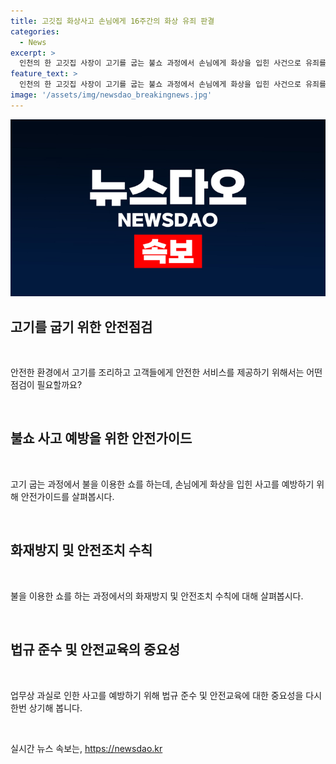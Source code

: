 ```yaml
---
title: 고깃집 화상사고 손님에게 16주간의 화상 유죄 판결
categories:
  - News
excerpt: >
  인천의 한 고깃집 사장이 고기를 굽는 불쇼 과정에서 손님에게 화상을 입힌 사건으로 유죄를 선고 받았습니다. 고기의 잡냄새를 없애려고 솥뚜껑에 증류주를 부어 불을 붙인 결과, 가까이 앉아 있던 손님이 화상을 입었고, 법원은 업무상 과실을 인정하며 40대 A씨에게 금고 6개월에 집행유예 1년을 선고했습니다. 불쇼를 할 때 충분한 안전장치를 갖추지 않은 것으로 판단됐습니다. #불쇼 #화상 #고깃집
feature_text: >
  인천의 한 고깃집 사장이 고기를 굽는 불쇼 과정에서 손님에게 화상을 입힌 사건으로 유죄를 선고 받았습니다. 고기의 잡냄새를 없애려고 솥뚜껑에 증류주를 부어 불을 붙인 결과, 가까이 앉아 있던 손님이 화상을 입었고, 법원은 업무상 과실을 인정하며 40대 A씨에게 금고 6개월에 집행유예 1년을 선고했습니다. 불쇼를 할 때 충분한 안전장치를 갖추지 않은 것으로 판단됐습니다. #불쇼 #화상 #고깃집
image: '/assets/img/newsdao_breakingnews.jpg'
---
```


<p><img src="/assets/img/newsdao_breakingnews.jpg" alt="koreaapp 속보" /></p>

<h2 data-ke-size="size26">고기를 굽기 위한 안전점검</h2>

<p data-ke-size="size16">&nbsp;</p>

<p>안전한 환경에서 고기를 조리하고 고객들에게 안전한 서비스를 제공하기 위해서는 어떤 점검이 필요할까요?</p>

<p data-ke-size="size16">&nbsp;</p>

<h2 data-ke-size="size26">불쇼 사고 예방을 위한 안전가이드</h2>

<p data-ke-size="size16">&nbsp;</p>

<p>고기 굽는 과정에서 불을 이용한 쇼를 하는데, 손님에게 화상을 입힌 사고를 예방하기 위해 안전가이드를 살펴봅시다.</p>

<p data-ke-size="size16">&nbsp;</p>

<h2 data-ke-size="size26">화재방지 및 안전조치 수칙</h2>

<p data-ke-size="size16">&nbsp;</p>

<p>불을 이용한 쇼를 하는 과정에서의 화재방지 및 안전조치 수칙에 대해 살펴봅시다.</p>

<p data-ke-size="size16">&nbsp;</p>

<h2 data-ke-size="size26">법규 준수 및 안전교육의 중요성</h2>

<p data-ke-size="size16">&nbsp;</p>

<p>업무상 과실로 인한 사고를 예방하기 위해 법규 준수 및 안전교육에 대한 중요성을 다시 한번 상기해 봅니다.</p>

<p data-ke-size="size16">&nbsp;</p>
실시간 뉴스 속보는, <a href="https://newsdao.kr" rel="dofollow">https://newsdao.kr</a>


